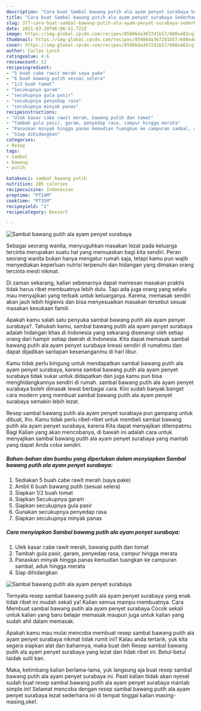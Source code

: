 ```yaml
---
description: "Cara buat Sambal bawang putih ala ayam penyet surabaya Sederhana dan Mudah Dibuat"
title: "Cara buat Sambal bawang putih ala ayam penyet surabaya Sederhana dan Mudah Dibuat"
slug: 377-cara-buat-sambal-bawang-putih-ala-ayam-penyet-surabaya-sederhana-dan-mudah-dibuat
date: 2021-03-28T06:08:51.721Z
image: https://img-global.cpcdn.com/recipes/85986da3672d1b57/680x482cq70/sambal-bawang-putih-ala-ayam-penyet-surabaya-foto-resep-utama.jpg
thumbnail: https://img-global.cpcdn.com/recipes/85986da3672d1b57/680x482cq70/sambal-bawang-putih-ala-ayam-penyet-surabaya-foto-resep-utama.jpg
cover: https://img-global.cpcdn.com/recipes/85986da3672d1b57/680x482cq70/sambal-bawang-putih-ala-ayam-penyet-surabaya-foto-resep-utama.jpg
author: Carlos Lynch
ratingvalue: 4.6
reviewcount: 12
recipeingredient:
- "5 buah cabe rawit merah saya pake"
- "6 buah bawang putih sesuai selera"
- "1/2 buah tomat"
- "Secukupnya garam"
- "secukupnya gula pasir"
- "secukupnya penyedap rasa"
- "secukupnya minyak panas"
recipeinstructions:
- "Ulek kasar cabe rawit merah, bawang putih dan tomat"
- "Tambah gula pasir, garam, penyedap rasa, campur hingga merata"
- "Panaskan minyak hingga panas kemudian tuangkan ke campuran sambal, aduk hingga merata"
- "Siap dihidangkan"
categories:
- Resep
tags:
- sambal
- bawang
- putih

katakunci: sambal bawang putih 
nutrition: 205 calories
recipecuisine: Indonesian
preptime: "PT14M"
cooktime: "PT35M"
recipeyield: "2"
recipecategory: Dessert

---
```



![Sambal bawang putih ala ayam penyet surabaya](https://img-global.cpcdn.com/recipes/85986da3672d1b57/680x482cq70/sambal-bawang-putih-ala-ayam-penyet-surabaya-foto-resep-utama.jpg)

Sebagai seorang wanita, menyuguhkan masakan lezat pada keluarga tercinta merupakan suatu hal yang memuaskan bagi kita sendiri. Peran seorang  wanita bukan hanya mengatur rumah saja, tetapi kamu pun wajib menyediakan keperluan nutrisi terpenuhi dan hidangan yang dimakan orang tercinta mesti nikmat.

Di zaman  sekarang, kalian sebenarnya dapat memesan masakan praktis tidak harus ribet membuatnya lebih dulu. Tapi ada juga orang yang selalu mau menyajikan yang terbaik untuk keluarganya. Karena, memasak sendiri akan jauh lebih higienis dan bisa menyesuaikan masakan tersebut sesuai masakan kesukaan famili. 



Apakah kamu salah satu penyuka sambal bawang putih ala ayam penyet surabaya?. Tahukah kamu, sambal bawang putih ala ayam penyet surabaya adalah hidangan khas di Indonesia yang sekarang disenangi oleh setiap orang dari hampir setiap daerah di Indonesia. Kita dapat memasak sambal bawang putih ala ayam penyet surabaya kreasi sendiri di rumahmu dan dapat dijadikan santapan kesenanganmu di hari libur.

Kamu tidak perlu bingung untuk mendapatkan sambal bawang putih ala ayam penyet surabaya, karena sambal bawang putih ala ayam penyet surabaya tidak sukar untuk didapatkan dan juga kamu pun bisa menghidangkannya sendiri di rumah. sambal bawang putih ala ayam penyet surabaya boleh dimasak lewat berbagai cara. Kini sudah banyak banget cara modern yang membuat sambal bawang putih ala ayam penyet surabaya semakin lebih lezat.

Resep sambal bawang putih ala ayam penyet surabaya pun gampang untuk dibuat, lho. Kamu tidak perlu ribet-ribet untuk membeli sambal bawang putih ala ayam penyet surabaya, karena Kita dapat menyajikan ditempatmu. Bagi Kalian yang akan mencobanya, di bawah ini adalah cara untuk menyajikan sambal bawang putih ala ayam penyet surabaya yang mantab yang dapat Anda coba sendiri.

<!--inarticleads1-->

##### Bahan-bahan dan bumbu yang diperlukan dalam menyiapkan Sambal bawang putih ala ayam penyet surabaya:

1. Sediakan 5 buah cabe rawit merah (saya pake)
1. Ambil 6 buah bawang putih (sesuai selera)
1. Siapkan 1/2 buah tomat
1. Siapkan Secukupnya garam
1. Siapkan secukupnya gula pasir
1. Gunakan secukupnya penyedap rasa
1. Siapkan secukupnya minyak panas




<!--inarticleads2-->

##### Cara menyiapkan Sambal bawang putih ala ayam penyet surabaya:

1. Ulek kasar cabe rawit merah, bawang putih dan tomat
1. Tambah gula pasir, garam, penyedap rasa, campur hingga merata
1. Panaskan minyak hingga panas kemudian tuangkan ke campuran sambal, aduk hingga merata
1. Siap dihidangkan
<img src="https://img-global.cpcdn.com/steps/2bef78482423d57e/160x128cq70/sambal-bawang-putih-ala-ayam-penyet-surabaya-langkah-memasak-4-foto.jpg" alt="Sambal bawang putih ala ayam penyet surabaya">



Ternyata resep sambal bawang putih ala ayam penyet surabaya yang enak tidak ribet ini mudah sekali ya! Kalian semua mampu membuatnya. Cara Membuat sambal bawang putih ala ayam penyet surabaya Cocok sekali untuk kalian yang baru belajar memasak maupun juga untuk kalian yang sudah ahli dalam memasak.

Apakah kamu mau mulai mencoba membuat resep sambal bawang putih ala ayam penyet surabaya nikmat tidak rumit ini? Kalau anda tertarik, yuk kita segera siapkan alat dan bahannya, maka buat deh Resep sambal bawang putih ala ayam penyet surabaya yang lezat dan tidak ribet ini. Betul-betul taidak sulit kan. 

Maka, ketimbang kalian berlama-lama, yuk langsung aja buat resep sambal bawang putih ala ayam penyet surabaya ini. Pasti kalian tiidak akan nyesel sudah buat resep sambal bawang putih ala ayam penyet surabaya mantab simple ini! Selamat mencoba dengan resep sambal bawang putih ala ayam penyet surabaya lezat sederhana ini di tempat tinggal kalian masing-masing,oke!.

